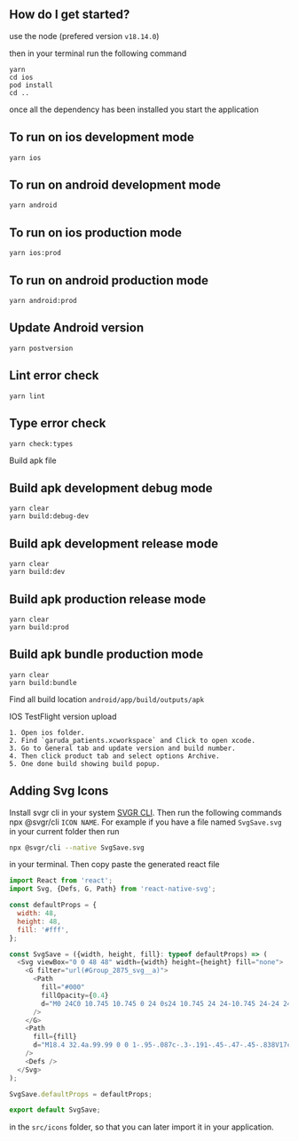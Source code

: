 
## How do I get started?

use the node (prefered version `v18.14.0`)

then in your terminal run the following command

```
yarn
cd ios
pod install
cd ..
```

once all the dependency has been installed you start the application

## To run on ios development mode

```
yarn ios
```

## To run on android development mode

```
yarn android
```

## To run on ios production mode

```
yarn ios:prod
```

## To run on android production mode

```
yarn android:prod
```

## Update Android version

```
yarn postversion
```

## Lint error check

```
yarn lint
```

## Type error check

```
yarn check:types
```

Build apk file

## Build apk development debug mode

```
yarn clear
yarn build:debug-dev
```

## Build apk development release mode

```
yarn clear
yarn build:dev
```

## Build apk production release mode

```
yarn clear
yarn build:prod
```

## Build apk bundle production mode

```
yarn clear
yarn build:bundle
```

Find all build location `android/app/build/outputs/apk`


IOS TestFlight version upload

```
1. Open ios folder.
2. Find `garuda_patients.xcworkspace` and Click to open xcode.
3. Go to General tab and update version and build number.
4. Then click product tab and select options Archive.
5. One done build showing build popup.
```

## Adding Svg Icons

Install svgr cli in your system [SVGR CLI](https://react-svgr.com/docs/cli/). Then run the following commands npx @svgr/cli `ICON NAME`. For example if you have a file named `SvgSave.svg` in your current folder then run

```sh
npx @svgr/cli --native SvgSave.svg
```

in your terminal. Then copy paste the generated react file

```javascript
import React from 'react';
import Svg, {Defs, G, Path} from 'react-native-svg';

const defaultProps = {
  width: 48,
  height: 48,
  fill: '#fff',
};

const SvgSave = ({width, height, fill}: typeof defaultProps) => (
  <Svg viewBox="0 0 48 48" width={width} height={height} fill="none">
    <G filter="url(#Group_2875_svg__a)">
      <Path
        fill="#000"
        fillOpacity={0.4}
        d="M0 24C0 10.745 10.745 0 24 0s24 10.745 24 24-10.745 24-24 24S0 37.255 0 24Z"
      />
    </G>
    <Path
      fill={fill}
      d="M18.4 32.4a.99.99 0 0 1-.95-.087c-.3-.191-.45-.47-.45-.838V17c0-.55.196-1.021.588-1.413A1.922 1.922 0 0 1 19 15h10c.55 0 1.021.196 1.413.588.392.392.588.863.587 1.412v14.475c0 .367-.15.646-.45.838a.987.987 0 0 1-.95.087L24 30l-5.6 2.4Z"
    />
    <Defs />
  </Svg>
);

SvgSave.defaultProps = defaultProps;

export default SvgSave;
```

in the `src/icons` folder, so that you can later import it in your application.


